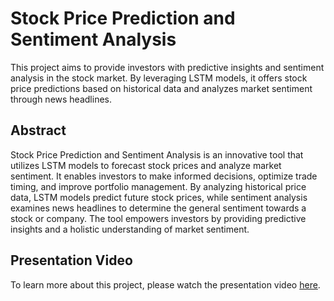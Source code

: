 # Stock Price Prediction and Sentiment Analysis

This project aims to provide investors with predictive insights and sentiment analysis in the stock market. By leveraging LSTM models, it offers stock price predictions based on historical data and analyzes market sentiment through news headlines.

## Abstract

Stock Price Prediction and Sentiment Analysis is an innovative tool that utilizes LSTM models to forecast stock prices and analyze market sentiment. It enables investors to make informed decisions, optimize trade timing, and improve portfolio management. By analyzing historical price data, LSTM models predict future stock prices, while sentiment analysis examines news headlines to determine the general sentiment towards a stock or company. The tool empowers investors by providing predictive insights and a holistic understanding of market sentiment.

## Presentation Video

To learn more about this project, please watch the presentation video [here](https://youtu.be/AB53udbFJqA).


